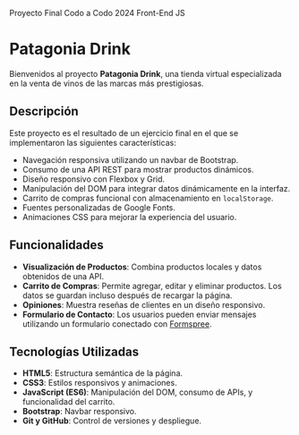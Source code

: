 Proyecto Final Codo a Codo 2024 Front-End JS

# Patagonia Drink

Bienvenidos al proyecto **Patagonia Drink**, una tienda virtual especializada en la venta de vinos de las marcas más prestigiosas.

## Descripción

Este proyecto es el resultado de un ejercicio final en el que se implementaron las siguientes características:
- Navegación responsiva utilizando un navbar de Bootstrap.
- Consumo de una API REST para mostrar productos dinámicos.
- Diseño responsivo con Flexbox y Grid.
- Manipulación del DOM para integrar datos dinámicamente en la interfaz.
- Carrito de compras funcional con almacenamiento en `localStorage`.
- Fuentes personalizadas de Google Fonts.
- Animaciones CSS para mejorar la experiencia del usuario.

## Funcionalidades

- **Visualización de Productos**: Combina productos locales y datos obtenidos de una API.
- **Carrito de Compras**: Permite agregar, editar y eliminar productos. Los datos se guardan incluso después de recargar la página.
- **Opiniones**: Muestra reseñas de clientes en un diseño responsivo.
- **Formulario de Contacto**: Los usuarios pueden enviar mensajes utilizando un formulario conectado con [Formspree](https://formspree.io).

## Tecnologías Utilizadas

- **HTML5**: Estructura semántica de la página.
- **CSS3**: Estilos responsivos y animaciones.
- **JavaScript (ES6)**: Manipulación del DOM, consumo de APIs, y funcionalidad del carrito.
- **Bootstrap**: Navbar responsivo.
- **Git y GitHub**: Control de versiones y despliegue.


